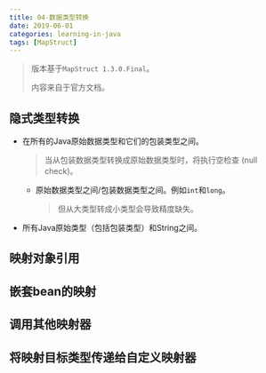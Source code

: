 ```yaml
---
title: 04-数据类型转换
date: 2019-06-01
categories: learning-in-java
tags: [MapStruct]
---
```


> 版本基于`MapStruct 1.3.0.Final`。
>
> 内容来自于官方文档。

## 隐式类型转换

- 在所有的Java原始数据类型和它们的包装类型之间。

  > 当从包装数据类型转换成原始数据类型时，将执行空检查 (null check)。

  - 原始数据类型之间/包装数据类型之间。例如`int`和`long`。

    > 但从大类型转成小类型会导致精度缺失。

- 所有Java原始类型（包括包装类型）和String之间。

## 映射对象引用

## 嵌套bean的映射

## 调用其他映射器

## 将映射目标类型传递给自定义映射器